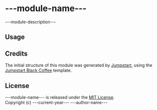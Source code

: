 # ---module-name---

---module-description---

## Usage

## Credits

The initial structure of this module was generated by [Jumpstart](https://github.com/meryn/jumpstart), using the [Jumpstart Black Coffee](https://github.com/meryn/jumpstart-black-coffee) template.

## License

---module-name--- is released under the [MIT License](http://opensource.org/licenses/MIT).  
Copyright (c) ---current-year--- ---author-name---  